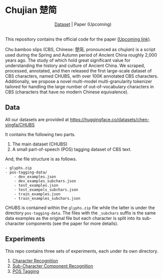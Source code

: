 # Chujian 楚简

<div align="center">
    <a href="https://huggingface.co/datasets/chen-yingfa/CHUBS">Dataset</a> | Paper (Upcoming)
</div>

<br>

This repository contains the official code for the paper [(Upcoming link)](https://arxiv.org/abs/). 

Chu bamboo slips (CBS, Chinese: 楚简, pronounced as *chujian*) is a script used during the Spring and Autumn period of Ancient China roughly 2,000 years ago. The study of which hold great significant value for understanding the history and culture of Ancient China. We scraped, processed, annotated, and then released the first large-scale dataset of CBS characters, named CHUBS, with over 100K annotated CBS characters. Additionally, we propose a novel multi-model multi-granularity tokenizer tailored for handling the large number of out-of-vocabulary characters in CBS (characters that have no modern Chinese equivalence).

## Data

All our datasets are provided at <https://huggingface.co/datasets/chen-yingfa/CHUBS>

It contains the following two parts.

1. The main dataset (CHUBS)
2. A small part-of-speech (POS) tagging dataset of CBS text.

And, the file structure is as follows.

```
- glyphs.zip
- pos-tagging-data/
    - dev_examples.json
    - dev_examples_subchars.json
    - test_examples.json
    - test_exampels_subchars.json
    - train_examples.json
    - train_examples_subchars.json
```

CHUBS is contained within the `glyphs.zip` file while the latter is under the directory `pos-tagging-data`. The files with the `_subchars` suffix is the same data examples as the original file but each character is split into its sub-character components (see the paper for more details).

## Experiments

This repo contains three sets of experiments, each under its own directory.

1. [Character Recognition](char-recognition/README.md)
2. [Sub-Character Component Recognition](subchar-recognition/README.md)
3. [POS Tagging](pos-tagging/README.md)

